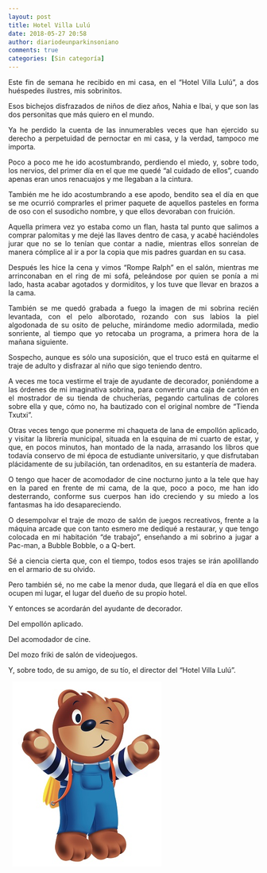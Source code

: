 ```yaml
---
layout: post
title: Hotel Villa Lulú
date: 2018-05-27 20:58
author: diariodeunparkinsoniano
comments: true
categories: [Sin categoría]
---
```

<p style="text-align:justify;">Este fin de semana he recibido en mi casa, en el “Hotel Villa Lulú”, a dos huéspedes ilustres, mis sobrinitos.</p>
<p style="text-align:justify;">Esos bichejos disfrazados de niños de diez años, Nahia e Ibai, y que son las dos personitas que más quiero en el mundo.</p>
<p style="text-align:justify;">Ya he perdido la cuenta de las innumerables veces que han ejercido su derecho a perpetuidad de pernoctar en mi casa, y la verdad, tampoco me importa.</p>
<p style="text-align:justify;">Poco a poco me he ido acostumbrando, perdiendo el miedo, y, sobre todo, los nervios, del primer día en el que me quedé “al cuidado de ellos”, cuando apenas eran unos renacuajos y me llegaban a la cintura.</p>
<p style="text-align:justify;">También me he ido acostumbrando a ese apodo, bendito sea el día en que se me ocurrió comprarles el primer paquete de aquellos pasteles en forma de oso con el susodicho nombre, y que ellos devoraban con fruición.</p>
<p style="text-align:justify;">Aquella primera vez yo estaba como un flan, hasta tal punto que salimos a comprar palomitas y me dejé las llaves dentro de casa, y acabé haciéndoles jurar que no se lo tenían que contar a nadie, mientras ellos sonreían de manera cómplice al ir a por la copia que mis padres guardan en su casa.</p>
<p style="text-align:justify;">Después les hice la cena y vimos “Rompe Ralph” en el salón, mientras me arrinconaban en el ring de mi sofá, peleándose por quien se ponía a mi lado, hasta acabar agotados y dormiditos, y los tuve que llevar en brazos a la cama.</p>
<p style="text-align:justify;">También se me quedó grabada a fuego la imagen de mi sobrina recién levantada, con el pelo alborotado, rozando con sus labios la piel algodonada de su osito de peluche, mirándome medio adormilada, medio sonriente, al tiempo que yo retocaba un programa, a primera hora de la mañana siguiente.</p>
<p style="text-align:justify;">Sospecho, aunque es sólo una suposición, que el truco está en quitarme el traje de adulto y disfrazar al niño que sigo teniendo dentro.</p>
<p style="text-align:justify;">A veces me toca vestirme el traje de ayudante de decorador, poniéndome a las órdenes de mi imaginativa sobrina, para convertir una caja de cartón en el mostrador de su tienda de chucherías, pegando cartulinas de colores sobre ella y que, cómo no, ha bautizado con el original nombre de “Tienda Txutxi”.</p>
<p style="text-align:justify;">Otras veces tengo que ponerme mi chaqueta de lana de empollón aplicado, y visitar la librería municipal, situada en la esquina de mi cuarto de estar, y que, en pocos minutos, han montado de la nada, arrasando los libros que todavía conservo de mi época de estudiante universitario, y que disfrutaban plácidamente de su jubilación, tan ordenaditos, en su estantería de madera.</p>
<p style="text-align:justify;">O tengo que hacer de acomodador de cine nocturno junto a la tele que hay en la pared en frente de mi cama, de la que, poco a poco, me han ido desterrando, conforme sus cuerpos han ido creciendo y su miedo a los fantasmas ha ido desapareciendo.</p>
<p style="text-align:justify;">O desempolvar el traje de mozo de salón de juegos recreativos, frente a la máquina arcade que con tanto esmero me dediqué a restaurar, y que tengo colocada en mi habitación “de trabajo”, enseñando a mi sobrino a jugar a Pac-man, a Bubble Bobble, o a Q-bert.</p>
<p style="text-align:justify;">Sé a ciencia cierta que, con el tiempo, todos esos trajes se irán apolillando en el armario de su olvido.</p>
<p style="text-align:justify;">Pero también sé, no me cabe la menor duda, que llegará el día en que ellos ocupen mi lugar, el lugar del dueño de su propio hotel.</p>
<p style="text-align:justify;">Y entonces se acordarán del ayudante de decorador.</p>
<p style="text-align:justify;">Del empollón aplicado.</p>
<p style="text-align:justify;">Del acomodador de cine.</p>
<p style="text-align:justify;">Del mozo friki de salón de videojuegos.</p>
<p style="text-align:justify;">Y, sobre todo, de su amigo, de su tío, el director del “Hotel Villa Lulú”.</p>
&nbsp;

<img class="img-fluid"  clasXs=" size-full wp-image-670 aligncenter" src="/assets/images/2018/05/ours-bus-post3.jpg" alt="ours-bus-post3" width="300" height="374" />

&nbsp;
